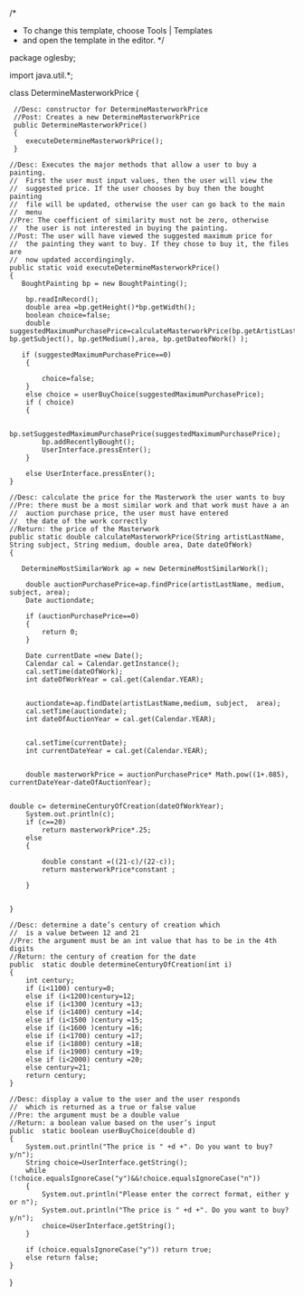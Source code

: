 /*
 * To change this template, choose Tools | Templates
 * and open the template in the editor.
 */

package oglesby;

import java.util.*;


class DetermineMasterworkPrice
{




     //Desc: constructor for DetermineMasterworkPrice
     //Post: Creates a new DetermineMasterworkPrice
     public DetermineMasterworkPrice()
     {
    	executeDetermineMasterworkPrice();
     }

    //Desc: Executes the major methods that allow a user to buy a painting.
    //  First the user must input values, then the user will view the
    //  suggested price. If the user chooses by buy then the bought painting
    //  file will be updated, otherwise the user can go back to the main
    //  menu
    //Pre: The coefficient of similarity must not be zero, otherwise
    //  the user is not interested in buying the painting.
    //Post: The user will have viewed the suggested maximum price for
    //  the painting they want to buy. If they chose to buy it, the files are
    //  now updated accordingingly.
    public static void executeDetermineMasterworkPrice()
    {
       BoughtPainting bp = new BoughtPainting();

        bp.readInRecord();
        double area =bp.getHeight()*bp.getWidth();
        boolean choice=false;
        double suggestedMaximumPurchasePrice=calculateMasterworkPrice(bp.getArtistLastName(), bp.getSubject(), bp.getMedium(),area, bp.getDateofWork() );

       if (suggestedMaximumPurchasePrice==0)
        {

            choice=false;
        }
        else choice = userBuyChoice(suggestedMaximumPurchasePrice);
        if ( choice)
        {

            bp.setSuggestedMaximumPurchasePrice(suggestedMaximumPurchasePrice);
            bp.addRecentlyBought();
            UserInterface.pressEnter();
        }

        else UserInterface.pressEnter();
    }

    //Desc: calculate the price for the Masterwork the user wants to buy
    //Pre: there must be a most similar work and that work must have a an
    //  auction purchase price, the user must have entered
    //  the date of the work correctly
    //Return: the price of the Masterwork
    public static double calculateMasterworkPrice(String artistLastName, String subject, String medium, double area, Date dateOfWork)
    {

       DetermineMostSimilarWork ap = new DetermineMostSimilarWork();

    	double auctionPurchasePrice=ap.findPrice(artistLastName, medium, subject, area);
        Date auctiondate;

        if (auctionPurchasePrice==0)
        {
            return 0;
        }

    	Date currentDate =new Date();
    	Calendar cal = Calendar.getInstance();
        cal.setTime(dateOfWork);
        int dateOfWorkYear = cal.get(Calendar.YEAR);


        auctiondate=ap.findDate(artistLastName,medium, subject,  area);
        cal.setTime(auctiondate);
        int dateOfAuctionYear = cal.get(Calendar.YEAR);


        cal.setTime(currentDate);
        int currentDateYear = cal.get(Calendar.YEAR);


        double masterworkPrice = auctionPurchasePrice* Math.pow((1+.085), currentDateYear-dateOfAuctionYear);


   	double c= determineCenturyOfCreation(dateOfWorkYear);
        System.out.println(c);
    	if (c==20)
    		return masterworkPrice*.25;
    	else
        {

            double constant =((21-c)/(22-c));
            return masterworkPrice*constant ;
            
        }
    		

    }

    //Desc: determine a date’s century of creation which
    //  is a value between 12 and 21
    //Pre: the argument must be an int value that has to be in the 4th digits
    //Return: the century of creation for the date
    public  static double determineCenturyOfCreation(int i)
    {
        int century;
        if (i<1100) century=0;
        else if (i<1200)century=12;
        else if (i<1300 )century =13;
        else if (i<1400) century =14;
        else if (i<1500 )century =15;
        else if (i<1600 )century =16;
        else if (i<1700) century =17;
        else if (i<1800) century =18;
        else if (i<1900) century =19;
        else if (i<2000) century =20;
        else century=21;
        return century;
    }

    //Desc: display a value to the user and the user responds
    //  which is returned as a true or false value
    //Pre: the argument must be a double value
    //Return: a boolean value based on the user’s input
    public  static boolean userBuyChoice(double d)
    {
    	System.out.println("The price is " +d +". Do you want to buy? y/n");
    	String choice=UserInterface.getString();
        while (!choice.equalsIgnoreCase("y")&&!choice.equalsIgnoreCase("n"))
        {
            System.out.println("Please enter the correct format, either y or n");
            System.out.println("The price is " +d +". Do you want to buy? y/n");
            choice=UserInterface.getString();
        }

        if (choice.equalsIgnoreCase("y")) return true;
        else return false;
    }

}



